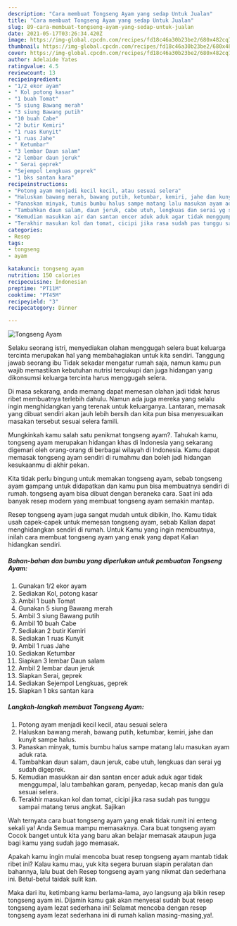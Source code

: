 ```yaml
---
description: "Cara membuat Tongseng Ayam yang sedap Untuk Jualan"
title: "Cara membuat Tongseng Ayam yang sedap Untuk Jualan"
slug: 89-cara-membuat-tongseng-ayam-yang-sedap-untuk-jualan
date: 2021-05-17T03:26:34.420Z
image: https://img-global.cpcdn.com/recipes/fd18c46a30b23be2/680x482cq70/tongseng-ayam-foto-resep-utama.jpg
thumbnail: https://img-global.cpcdn.com/recipes/fd18c46a30b23be2/680x482cq70/tongseng-ayam-foto-resep-utama.jpg
cover: https://img-global.cpcdn.com/recipes/fd18c46a30b23be2/680x482cq70/tongseng-ayam-foto-resep-utama.jpg
author: Adelaide Yates
ratingvalue: 4.5
reviewcount: 13
recipeingredient:
- "1/2 ekor ayam"
- " Kol potong kasar"
- "1 buah Tomat"
- "5 siung Bawang merah"
- "3 siung Bawang putih"
- "10 buah Cabe"
- "2 butir Kemiri"
- "1 ruas Kunyit"
- "1 ruas Jahe"
- " Ketumbar"
- "3 lembar Daun salam"
- "2 lembar daun jeruk"
- " Serai geprek"
- "Sejempol Lengkuas geprek"
- "1 bks santan kara"
recipeinstructions:
- "Potong ayam menjadi kecil kecil, atau sesuai selera"
- "Haluskan bawang merah, bawang putih, ketumbar, kemiri, jahe dan kunyit sampe halus."
- "Panaskan minyak, tumis bumbu halus sampe matang lalu masukan ayam aduk rata."
- "Tambahkan daun salam, daun jeruk, cabe utuh, lengkuas dan serai yg sudah digeprek."
- "Kemudian masukkan air dan santan encer aduk aduk agar tidak menggumpal, lalu tambahkan garam, penyedap, kecap manis dan gula sesuai selera."
- "Terakhir masukan kol dan tomat, cicipi jika rasa sudah pas tunggu sampai matang terus angkat. Sajikan"
categories:
- Resep
tags:
- tongseng
- ayam

katakunci: tongseng ayam 
nutrition: 150 calories
recipecuisine: Indonesian
preptime: "PT11M"
cooktime: "PT45M"
recipeyield: "3"
recipecategory: Dinner

---
```



![Tongseng Ayam](https://img-global.cpcdn.com/recipes/fd18c46a30b23be2/680x482cq70/tongseng-ayam-foto-resep-utama.jpg)

Selaku seorang istri, menyediakan olahan menggugah selera buat keluarga tercinta merupakan hal yang membahagiakan untuk kita sendiri. Tanggung jawab seorang ibu Tidak sekadar mengatur rumah saja, namun kamu pun wajib memastikan kebutuhan nutrisi tercukupi dan juga hidangan yang dikonsumsi keluarga tercinta harus menggugah selera.

Di masa  sekarang, anda memang dapat memesan olahan jadi tidak harus ribet membuatnya terlebih dahulu. Namun ada juga mereka yang selalu ingin menghidangkan yang terenak untuk keluarganya. Lantaran, memasak yang dibuat sendiri akan jauh lebih bersih dan kita pun bisa menyesuaikan masakan tersebut sesuai selera famili. 



Mungkinkah kamu salah satu penikmat tongseng ayam?. Tahukah kamu, tongseng ayam merupakan hidangan khas di Indonesia yang sekarang digemari oleh orang-orang di berbagai wilayah di Indonesia. Kamu dapat memasak tongseng ayam sendiri di rumahmu dan boleh jadi hidangan kesukaanmu di akhir pekan.

Kita tidak perlu bingung untuk memakan tongseng ayam, sebab tongseng ayam gampang untuk didapatkan dan kamu pun bisa membuatnya sendiri di rumah. tongseng ayam bisa dibuat dengan beraneka cara. Saat ini ada banyak resep modern yang membuat tongseng ayam semakin mantap.

Resep tongseng ayam juga sangat mudah untuk dibikin, lho. Kamu tidak usah capek-capek untuk memesan tongseng ayam, sebab Kalian dapat menghidangkan sendiri di rumah. Untuk Kamu yang ingin membuatnya, inilah cara membuat tongseng ayam yang enak yang dapat Kalian hidangkan sendiri.

<!--inarticleads1-->

##### Bahan-bahan dan bumbu yang diperlukan untuk pembuatan Tongseng Ayam:

1. Gunakan 1/2 ekor ayam
1. Sediakan  Kol, potong kasar
1. Ambil 1 buah Tomat
1. Gunakan 5 siung Bawang merah
1. Ambil 3 siung Bawang putih
1. Ambil 10 buah Cabe
1. Sediakan 2 butir Kemiri
1. Sediakan 1 ruas Kunyit
1. Ambil 1 ruas Jahe
1. Sediakan  Ketumbar
1. Siapkan 3 lembar Daun salam
1. Ambil 2 lembar daun jeruk
1. Siapkan  Serai, geprek
1. Sediakan Sejempol Lengkuas, geprek
1. Siapkan 1 bks santan kara




<!--inarticleads2-->

##### Langkah-langkah membuat Tongseng Ayam:

1. Potong ayam menjadi kecil kecil, atau sesuai selera
1. Haluskan bawang merah, bawang putih, ketumbar, kemiri, jahe dan kunyit sampe halus.
1. Panaskan minyak, tumis bumbu halus sampe matang lalu masukan ayam aduk rata.
1. Tambahkan daun salam, daun jeruk, cabe utuh, lengkuas dan serai yg sudah digeprek.
1. Kemudian masukkan air dan santan encer aduk aduk agar tidak menggumpal, lalu tambahkan garam, penyedap, kecap manis dan gula sesuai selera.
1. Terakhir masukan kol dan tomat, cicipi jika rasa sudah pas tunggu sampai matang terus angkat. Sajikan




Wah ternyata cara buat tongseng ayam yang enak tidak rumit ini enteng sekali ya! Anda Semua mampu memasaknya. Cara buat tongseng ayam Cocok banget untuk kita yang baru akan belajar memasak ataupun juga bagi kamu yang sudah jago memasak.

Apakah kamu ingin mulai mencoba buat resep tongseng ayam mantab tidak ribet ini? Kalau kamu mau, yuk kita segera buruan siapin peralatan dan bahannya, lalu buat deh Resep tongseng ayam yang nikmat dan sederhana ini. Betul-betul taidak sulit kan. 

Maka dari itu, ketimbang kamu berlama-lama, ayo langsung aja bikin resep tongseng ayam ini. Dijamin kamu gak akan menyesal sudah buat resep tongseng ayam lezat sederhana ini! Selamat mencoba dengan resep tongseng ayam lezat sederhana ini di rumah kalian masing-masing,ya!.


